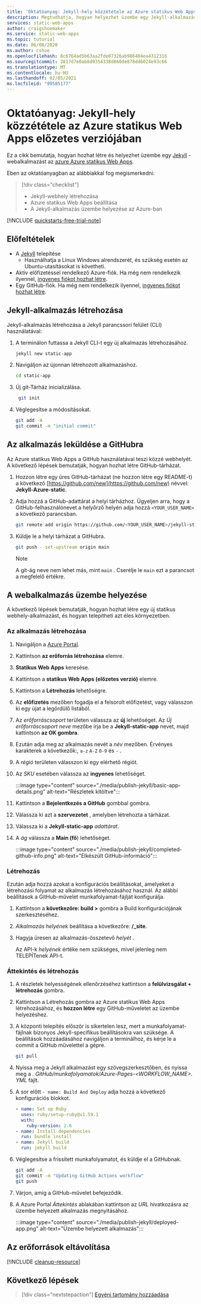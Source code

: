```yaml
---
title: 'Oktatóanyag: Jekyll-hely közzététele az Azure statikus Web Apps'
description: Megtudhatja, hogyan helyezhet üzembe egy Jekyll-alkalmazást az Azure statikus Web Apps.
services: static-web-apps
author: craigshoemaker
ms.service: static-web-apps
ms.topic: tutorial
ms.date: 06/08/2020
ms.author: cshoe
ms.openlocfilehash: 8c6764ad5b63aa2fde07326ab986404ea4312316
ms.sourcegitcommit: 2817d7e0ab8d9354338d860de878dd6024e93c66
ms.translationtype: MT
ms.contentlocale: hu-HU
ms.lasthandoff: 02/05/2021
ms.locfileid: "99585177"
---
```

# <a name="tutorial-publish-a-jekyll-site-to-azure-static-web-apps-preview"></a>Oktatóanyag: Jekyll-hely közzététele az Azure statikus Web Apps előzetes verziójában

Ez a cikk bemutatja, hogyan hozhat létre és helyezhet üzembe egy [Jekyll](https://jekyllrb.com/) -webalkalmazást az [azure Azure statikus Web Apps](overview.md).

Eben az oktatóanyagban az alábbiakkal fog megismerkedni:

> [!div class="checklist"]
>
> - Jekyll-webhely létrehozása
> - Azure statikus Web Apps beállítása
> - A Jekyll-alkalmazás üzembe helyezése az Azure-ban

[!INCLUDE [quickstarts-free-trial-note](../../includes/quickstarts-free-trial-note.md)]

## <a name="prerequisites"></a>Előfeltételek

- A [Jekyll](https://jekyllrb.com/docs/installation/) telepítése
  - Használhatja a Linux Windows alrendszerét, és szükség esetén az Ubuntu-utasításokat is követheti.
- Aktív előfizetéssel rendelkező Azure-fiók. Ha még nem rendelkezik ilyennel, [ingyenes fiókot hozhat létre](https://azure.microsoft.com/free/).
- Egy GitHub-fiók. Ha még nem rendelkezik ilyennel, [ingyenes fiókot hozhat létre](https://github.com/join).

## <a name="create-jekyll-app"></a>Jekyll-alkalmazás létrehozása

Jekyll-alkalmazás létrehozása a Jekyll parancssori felület (CLI) használatával:

1. A terminálon futtassa a Jekyll CLI-t egy új alkalmazás létrehozásához.

   ```bash
   jekyll new static-app
   ```

1. Navigáljon az újonnan létrehozott alkalmazáshoz.

   ```bash
   cd static-app
   ```

1. Új git-Tárház inicializálása.

   ```bash
    git init
   ```

1. Véglegesítse a módosításokat.

   ```bash
   git add -A
   git commit -m "initial commit"
   ```

## <a name="push-your-application-to-github"></a>Az alkalmazás leküldése a GitHubra

Az Azure statikus Web Apps a GitHub használatával teszi közzé webhelyét. A következő lépések bemutatják, hogyan hozhat létre GitHub-tárházat.

1. Hozzon létre egy üres GitHub-tárházat (ne hozzon létre egy README-t) a következő [https://github.com/new](https://github.com/new) névvel: **Jekyll-Azure-static**.

1. Adja hozzá a GitHub-adattárat a helyi tárházhoz. Ügyeljen arra, hogy a GitHub-felhasználónevet a helyőrző helyén adja hozzá `<YOUR_USER_NAME>` a következő parancsban.

   ```bash
   git remote add origin https://github.com/<YOUR_USER_NAME>/jekyll-static-app
   ```

1. Küldje le a helyi tárházat a GitHubra.

   ```bash
   git push --set-upstream origin main
   ```

   > [!NOTE]
   > A git-ág neve nem lehet más, mint `main` . Cserélje le `main` ezt a parancsot a megfelelő értékre.

## <a name="deploy-your-web-app"></a>A webalkalmazás üzembe helyezése

A következő lépések bemutatják, hogyan hozhat létre egy új statikus webhely-alkalmazást, és hogyan telepítheti azt éles környezetben.

### <a name="create-the-application"></a>Az alkalmazás létrehozása

1. Navigáljon a [Azure Portal](https://portal.azure.com).

1. Kattintson **az erőforrás létrehozása** elemre.

1. **Statikus Web Apps** keresése.

1. Kattintson a **statikus Web Apps (előzetes verzió)** elemre.

1. Kattintson a **Létrehozás** lehetőségre.

1. Az **előfizetés** mezőben fogadja el a felsorolt előfizetést, vagy válasszon ki egy újat a legördülő listából.

1. Az _erőforráscsoport_ területen válassza az **új** lehetőséget. Az _Új erőforráscsoport neve_ mezőbe írja be a **Jekyll-static-app** nevet, majd kattintson **az OK gombra**.

1. Ezután adja meg az alkalmazás nevét a _név_ mezőben. Érvényes karakterek a következők:, `a-z` `A-Z` `0-9` és `-` .

1. A _régió_ területen válasszon ki egy elérhető régiót.

1. Az _SKU_ esetében válassza az **ingyenes** lehetőséget.

    :::image type="content" source="./media/publish-jekyll/basic-app-details.png" alt-text="Részletek kitöltve":::

1. Kattintson a **Bejelentkezés a GitHub** gombbal gombra.

1. Válassza ki azt a **szervezetet** , amelyben létrehozta a tárházat.

1. Válassza ki a **Jekyll-static-app** _adattárat_.

1. A _ág_ válassza a **Main (fő**) lehetőséget.

    :::image type="content" source="./media/publish-jekyll/completed-github-info.png" alt-text="Elkészült GitHub-információ":::

### <a name="build"></a>Létrehozás

Ezután adja hozzá azokat a konfigurációs beállításokat, amelyeket a létrehozási folyamat az alkalmazás létrehozásához használ. Az alábbi beállítások a GitHub-művelet munkafolyamat-fájlját konfigurálja.

1. Kattintson a **következőre: build >** gombra a Build konfigurációjának szerkesztéséhez.

1. _Alkalmazás helyének_ beállítása a következőre: **/_site**.

1. Hagyja üresen az alkalmazás-összetevő _helyét_ .

   Az API-k _helyének_ értéke nem szükséges, mivel jelenleg nem TELEPÍTenek API-t.

### <a name="review-and-create"></a>Áttekintés és létrehozás

1. A részletek helyességének ellenőrzéséhez kattintson a **felülvizsgálat + létrehozás** gombra.

1. Kattintson a Létrehozás gombra az Azure statikus Web Apps létrehozásához, és **hozzon létre** egy GitHub-műveletet az üzembe helyezéshez.

1. A központi telepítés először is sikertelen lesz, mert a munkafolyamat-fájlnak bizonyos Jekyll-specifikus beállításokra van szüksége. A beállítások hozzáadásához navigáljon a terminálhoz, és kérje le a commit a GitHub művelettel a gépre.

   ```bash
   git pull
   ```

1. Nyissa meg a Jekyll alkalmazást egy szövegszerkesztőben, és nyissa meg a _. GitHub/munkafolyamatok/Azure-Pages-<WORKFLOW_NAME>. YML_ fájlt.

1. A sor előtt `- name: Build And Deploy` adja hozzá a következő konfigurációs blokkot.

    ```yml
    - name: Set up Ruby
      uses: ruby/setup-ruby@v1.59.1
      with:
        ruby-version: 2.6
    - name: Install dependencies
      run: bundle install
    - name: Jekyll build
      run: jekyll build
    ```

1. Véglegesítse a frissített munkafolyamatot, és küldje el a GitHubnak.

    ```bash
    git add -A
    git commit -m "Updating GitHub Actions workflow"
    git push
    ```

1. Várjon, amíg a GitHub-művelet befejeződik.

1. A Azure Portal _Áttekintés_ ablakában kattintson az _URL_ hivatkozásra az üzembe helyezett alkalmazás megnyitásához.

   :::image type="content" source="./media/publish-jekyll/deployed-app.png" alt-text="Üzembe helyezett alkalmazás":::

## <a name="clean-up-resources"></a>Az erőforrások eltávolítása

[!INCLUDE [cleanup-resource](../../includes/static-web-apps-cleanup-resource.md)]

## <a name="next-steps"></a>Következő lépések

> [!div class="nextstepaction"]
> [Egyéni tartomány hozzáadása](custom-domain.md)
